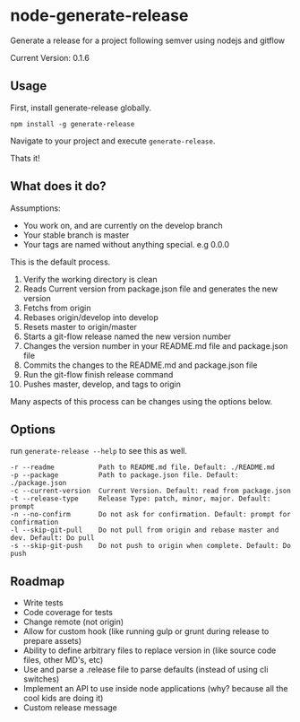 # node-generate-release
Generate a release for a project following semver using nodejs and gitflow

Current Version: 0.1.6


Usage
-----

First, install generate-release globally.

    npm install -g generate-release

Navigate to your project and execute `generate-release`.

Thats it!

What does it do?
----------------

Assumptions:

- You work on, and are currently on the develop branch
- Your stable branch is master
- Your tags are named without anything special. e.g 0.0.0


This is the default process.

1. Verify the working directory is clean
1. Reads Current version from package.json file and generates the new version
1. Fetchs from origin
1. Rebases origin/develop into develop
1. Resets master to origin/master
1. Starts a git-flow release named the new version number
1. Changes the version number in your README.md file and package.json file
1. Commits the changes to the README.md and package.json file
1. Run the git-flow finish release command
1. Pushes master, develop, and tags to origin

Many aspects of this process can be changes using the options below.

Options
--------

run `generate-release --help` to see this as well.

    -r --readme           Path to README.md file. Default: ./README.md
    -p --package          Path to package.json file. Default: ./package.json
    -c --current-version  Current Version. Default: read from package.json
    -t --release-type     Release Type: patch, minor, major. Default: prompt
    -n --no-confirm       Do not ask for confirmation. Default: prompt for confirmation
    -l --skip-git-pull    Do not pull from origin and rebase master and dev. Default: Do pull
    -s --skip-git-push    Do not push to origin when complete. Default: Do push


Roadmap
-------

- Write tests
- Code coverage for tests
- Change remote (not origin)
- Allow for custom hook (like running gulp or grunt during release to prepare assets)
- Ability to define arbitrary files to replace version in (like source code files, other MD's, etc)
- Use and parse a .release file to parse defaults (instead of using cli switches)
- Implement an API to use inside node applications (why? because all the cool kids are doing it)
- Custom release message
